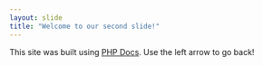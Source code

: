 ```yaml
---
layout: slide
title: "Welcome to our second slide!"
---
```

This site was built using [PHP Docs](https://www.php.net/).
Use the left arrow to go back!
